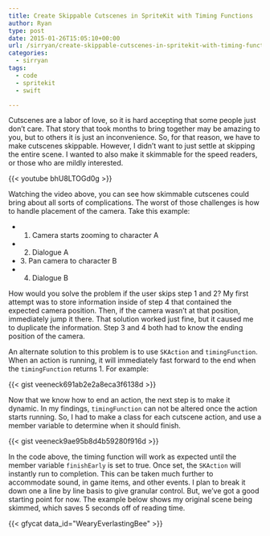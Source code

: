 ```yaml
---
title: Create Skippable Cutscenes in SpriteKit with Timing Functions
author: Ryan
type: post
date: 2015-01-26T15:05:10+00:00
url: /sirryan/create-skippable-cutscenes-in-spritekit-with-timing-functions/
categories:
  - sirryan
tags:
  - code
  - spritekit
  - swift

---
```

Cutscenes are a labor of love, so it is hard accepting that some people just don&#8217;t care. That story that took months to bring together may be amazing to you, but to others it is just an inconvenience. So, for that reason, we have to make cutscenes skippable. However, I didn&#8217;t want to just settle at skipping the entire scene. I wanted to also make it skimmable for the speed readers, or those who are mildly interested.
<!--more-->

{{< youtube bhU8LTOGd0g >}}
  
Watching the video above, you can see how skimmable cutscenes could bring about all sorts of complications. The worst of those challenges is how to handle placement of the camera. Take this example:

  * 1. Camera starts zooming to character A
  * 2. Dialogue A
  * 3. Pan camera to character B
  * 4. Dialogue B

How would you solve the problem if the user skips step 1 and 2? My first attempt was to store information inside of step 4 that contained the expected camera position. Then, if the camera wasn&#8217;t at that position, immediately jump it there. That solution worked just fine, but it caused me to duplicate the information. Step 3 and 4 both had to know the ending position of the camera.

An alternate solution to this problem is to use `SKAction` and `timingFunction`. When an action is running, it will immediately fast forward to the end when the `timingFunction` returns 1. For example:

{{< gist veeneck691ab2e2a8eca3f6138d >}}

Now that we know how to end an action, the next step is to make it dynamic. In my findings, `timingFunction` can not be altered once the action starts running. So, I had to make a class for each cutscene action, and use a member variable to determine when it should finish.

{{< gist veeneck9ae95b8d4b59280f916d >}}

In the code above, the timing function will work as expected until the member variable `finishEarly` is set to true. Once set, the `SKAction` will instantly run to completion. This can be taken much further to accommodate sound, in game items, and other events. I plan to break it down one a line by line basis to give granular control. But, we&#8217;ve got a good starting point for now. The example below shows my original scene being skimmed, which saves 5 seconds off of reading time.

<div class="inlineimg">
  {{< gfycat data_id="WearyEverlastingBee" >}}
</div>